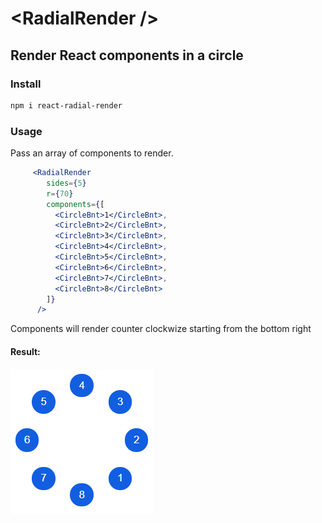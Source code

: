 # \<RadialRender />

## Render React components in a circle

### Install

``` bash
npm i react-radial-render
```

### Usage

Pass an array of components to render.
``` jsx
     <RadialRender
        sides={5}
        r={70}
        components={[
          <CircleBnt>1</CircleBnt>,
          <CircleBnt>2</CircleBnt>,
          <CircleBnt>3</CircleBnt>,
          <CircleBnt>4</CircleBnt>,
          <CircleBnt>5</CircleBnt>,
          <CircleBnt>6</CircleBnt>,
          <CircleBnt>7</CircleBnt>,
          <CircleBnt>8</CircleBnt>
        ]}
      />
```

Components will render counter clockwize starting from the bottom right

#### Result:

![](demo/radial-render.PNG)
